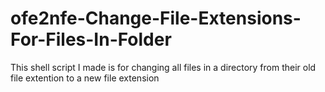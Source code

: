 # ofe2nfe-Change-File-Extensions-For-Files-In-Folder
This shell script I made is for changing all files in a directory from their old file extention to a new file extension
